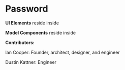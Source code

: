 # Password

**UI Elements** reside inside 

**Model Components** reside inside 

**Contributors:**

Ian Cooper: Founder, architect, designer, and engineer

Dustin Kattner: Engineer


